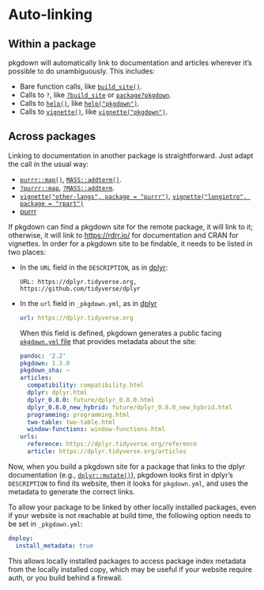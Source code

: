 # Auto-linking

## Within a package

pkgdown will automatically link to documentation and articles wherever
it’s possible to do unambiguously. This includes:

- Bare function calls, like
  [`build_site()`](https://pkgdown.r-lib.org/dev/reference/build_site.md).
- Calls to `?`, like
  [`?build_site`](https://pkgdown.r-lib.org/dev/reference/build_site.md)
  or
  [`package?pkgdown`](https://pkgdown.r-lib.org/dev/reference/pkgdown-package.md).
- Calls to [`help()`](https://rdrr.io/r/utils/help.html), like
  [`help("pkgdown")`](https://pkgdown.r-lib.org/dev/reference/pkgdown-package.md).
- Calls to [`vignette()`](https://rdrr.io/r/utils/vignette.html), like
  [`vignette("pkgdown")`](https://pkgdown.r-lib.org/dev/articles/pkgdown.md).

## Across packages

Linking to documentation in another package is straightforward. Just
adapt the call in the usual way:

- [`purrr::map()`](https://purrr.tidyverse.org/reference/map.html),
  [`MASS::addterm()`](https://rdrr.io/pkg/MASS/man/addterm.html).
- [`?purrr::map`](https://purrr.tidyverse.org/reference/map.html),
  [`?MASS::addterm`](https://rdrr.io/pkg/MASS/man/addterm.html).
- [`vignette("other-langs", package = "purrr")`](https://purrr.tidyverse.org/articles/other-langs.html),
  [`vignette("longintro", package = "rpart")`](https://cran.rstudio.com/web/packages/rpart/vignettes/longintro.pdf)
- [purrr](https://purrr.tidyverse.org/)

If pkgdown can find a pkgdown site for the remote package, it will link
to it; otherwise, it will link to <https://rdrr.io/> for documentation
and CRAN for vignettes. In order for a pkgdown site to be findable, it
needs to be listed in two places:

- In the `URL` field in the `DESCRIPTION`, as in
  [dplyr](https://github.com/tidyverse/dplyr/blob/85faf79c1fd74f4b4f95319e5be6a124a8075502/DESCRIPTION#L15):

      URL: https://dplyr.tidyverse.org, https://github.com/tidyverse/dplyr

- In the `url` field in `_pkgdown.yml`, as in
  [dplyr](https://github.com/tidyverse/dplyr/blob/master/_pkgdown.yml#L1)

  ``` yaml
  url: https://dplyr.tidyverse.org
  ```

  When this field is defined, pkgdown generates a public facing
  [`pkgdown.yml` file](https://dplyr.tidyverse.org/pkgdown.yml) that
  provides metadata about the site:

  ``` yaml
  pandoc: '2.2'
  pkgdown: 1.3.0
  pkgdown_sha: ~
  articles:
    compatibility: compatibility.html
    dplyr: dplyr.html
    dplyr_0.8.0: future/dplyr_0.8.0.html
    dplyr_0.8.0_new_hybrid: future/dplyr_0.8.0_new_hybrid.html
    programming: programming.html
    two-table: two-table.html
    window-functions: window-functions.html
  urls:
    reference: https://dplyr.tidyverse.org/reference
    article: https://dplyr.tidyverse.org/articles
  ```

Now, when you build a pkgdown site for a package that links to the dplyr
documentation (e.g.,
[`dplyr::mutate()`](https://dplyr.tidyverse.org/reference/mutate.html)),
pkgdown looks first in dplyr’s `DESCRIPTION` to find its website, then
it looks for `pkgdown.yml`, and uses the metadata to generate the
correct links.

To allow your package to be linked by other locally installed packages,
even if your website is not reachable at build time, the following
option needs to be set in `_pkgdown.yml`:

``` yaml
deploy:
  install_metadata: true
```

This allows locally installed packages to access package index metadata
from the locally installed copy, which may be useful if your website
require auth, or you build behind a firewall.
